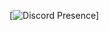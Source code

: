   [![Discord Presence](https://lanyard-profile-readme.vercel.app/api/867857148951658536?borderRadius=20px&bg=000)]
